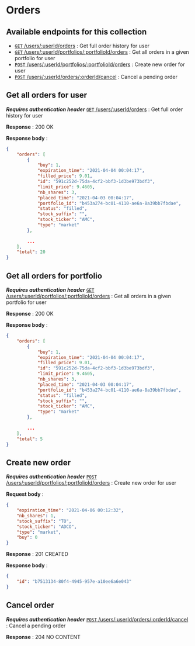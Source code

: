 # Orders

## Available endpoints for this collection
- [`GET` /users/:userId/orders](#Get-all-orders-for-user) : Get full order history for user
- [`GET` /users/:userId/portfolios/:portfolioId/orders](#Get-all-orders-for-portfolio) : Get all orders in a given portfolio for user
- [`POST` /users/:userId/portfolios/:portfolioId/orders](#Create-new-order) : Create new order for user
- [`POST` /users/:userId/orders/:orderId/cancel](#Cancel-order) : Cancel a pending order



## Get all orders for user
***Requires authentication header***
[`GET` /users/:userId/orders](#Get-all-orders-for-user) : Get full order history for user

**Response** : 200 OK

**Response body** : 

```json
{
    "orders": [
        {
            "buy": 1,
            "expiration_time": "2021-04-04 00:04:17",
            "filled_price": 9.01,
            "id": "591c252d-75da-4cf2-bbf3-1d3be973bdf3",
            "limit_price": 9.4605,
            "nb_shares": 3,
            "placed_time": "2021-04-03 00:04:17",
            "portfolio_id": "b453a274-bc01-4110-ae6a-8a39bb7fbdae",
            "status": "filled",
            "stock_suffix": "",
            "stock_ticker": "AMC",
            "type": "market"
        },
        
        ...
    ],
    "total": 20
}
```



## Get all orders for portfolio

***Requires authentication header***
[`GET` /users/:userId/portfolios/:portfolioId/orders](#Get-all-orders-for-portfolio) : Get all orders in a given portfolio for user

**Response** : 200 OK

**Response body** : 

```json
{
    "orders": [
        {
            "buy": 1,
            "expiration_time": "2021-04-04 00:04:17",
            "filled_price": 9.01,
            "id": "591c252d-75da-4cf2-bbf3-1d3be973bdf3",
            "limit_price": 9.4605,
            "nb_shares": 3,
            "placed_time": "2021-04-03 00:04:17",
            "portfolio_id": "b453a274-bc01-4110-ae6a-8a39bb7fbdae",
            "status": "filled",
            "stock_suffix": "",
            "stock_ticker": "AMC",
            "type": "market"
        },
        
        ...
    ],
    "total": 5
}
```



##  Create new order

***Requires authentication header***
[`POST` /users/:userId/portfolios/:portfolioId/orders](#Create-new-order) : Create new order for user

**Request body** : 

```json
{
    "expiration_time": "2021-04-06 00:12:32",
    "nb_shares": 1,
    "stock_suffix": "TO",
    "stock_ticker": "ADCO",
    "type": "market",
    "buy": 0
}
```

**Response** : 201 CREATED

**Response body** : 

```json
{
    "id": "b7513134-80f4-4945-957e-a10ee6a6e043"
}
```



## Cancel order

***Requires authentication header***
[`POST` /users/:userId/orders/:orderId/cancel](#Cancel-order) : Cancel a pending order

**Response** : 204 NO CONTENT